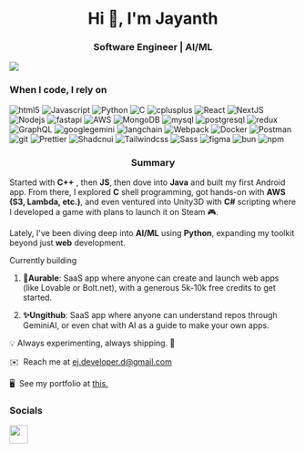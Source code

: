 <!-- --Hi ![](https://user-images.githubusercontent.com/18350557/176309783-0785949b-9127-417c-8b55-ab5a4333674e.gif)I'm Jayanth
===============================================================================================================================

Web Developer
------------ -->

<h1 align="center">Hi 👋, I'm Jayanth</h1>
<h3 align="center">Software Engineer | AI/ML</h3>

![](https://komarev.com/ghpvc/?username=jayanth920&color=fb4362)

<h3>When I code, I rely on</h3>

<p>
  <img alt="html5" src="https://img.shields.io/badge/-HTML5-E34F26?style=flat-square&logo=html5&logoColor=white" />
  <img alt="Javascript" src="https://img.shields.io/badge/-javascript-f7df1c?style=flat-square&logo=javascript&logoColor=black" />
  <img alt="Python" src="https://img.shields.io/badge/-Python-5849BE?style=flat-square&logo=python&logoColor=white" />
  <img alt="C" src="https://img.shields.io/badge/-C-1a73e8?style=flat-square&logo=c&logoColor=white" />
  <img alt="cplusplus" src="https://img.shields.io/badge/-C++-007ACC?style=flat-square&logo=cplusplus&logoColor=white" />
  <img alt="React" src="https://img.shields.io/badge/-React-45b8d8?style=flat-square&logo=react&logoColor=white" />
  <img alt="NextJS" src="https://img.shields.io/badge/-Nextjs-5849BE?style=flat-square&logo=nextdotjs&logoColor=white" />
  <img alt="Nodejs" src="https://img.shields.io/badge/-Nodejs-43853d?style=flat-square&logo=Node.js&logoColor=white" />
  <img alt="fastapi" src="https://img.shields.io/badge/-FastAPI-007ACC?style=flat-square&logo=fastapi&logoColor=white" />
  <img alt="AWS" src="https://img.shields.io/badge/-AWS-1a73e8?style=flat-square&logo=amazonwebservices&logoColor=white" />
  <img alt="MongoDB" src="https://img.shields.io/badge/-MongoDB-13aa52?style=flat-square&logo=mongodb&logoColor=white" />
  <img alt="mysql" src="https://img.shields.io/badge/-MySQL-007ACC?style=flat-square&logo=mysql&logoColor=white" />
  <img alt="postgresql" src="https://img.shields.io/badge/-PostgreSQL-007ACC?style=flat-square&logo=postgresql&logoColor=white" />
  <img alt="redux" src="https://img.shields.io/badge/-Redux-764ABC?style=flat-square&logo=redux&logoColor=white" />
  <img alt="GraphQL" src="https://img.shields.io/badge/-GraphQL-E10098?style=flat-square&logo=graphql&logoColor=white" />
  <img alt="googlegemini" src="https://img.shields.io/badge/-GeminiAI-007ACC?style=flat-square&logo=googlegemini&logoColor=white" />
  <img alt="langchain" src="https://img.shields.io/badge/-Langchain-007ACC?style=flat-square&logo=langchain&logoColor=white" />
  <img alt="Webpack" src="https://img.shields.io/badge/-Webpack-8DD6F9?style=flat-square&logo=webpack&logoColor=white" />
  <img alt="Docker" src="https://img.shields.io/badge/-Docker-46a2f1?style=flat-square&logo=docker&logoColor=white" />  
  <img alt="Postman" src="https://img.shields.io/badge/-Postman-E34F26?style=flat-square&logo=postman&logoColor=white" />
  <img alt="git" src="https://img.shields.io/badge/-Git-F05032?style=flat-square&logo=git&logoColor=white" />
  <img alt="Prettier" src="https://img.shields.io/badge/-Prettier-F7B93E?style=flat-square&logo=prettier&logoColor=white" />
  <img alt="Shadcnui" src="https://img.shields.io/badge/-Shadcnui-8DD6F9?style=flat-square&logo=shadcnui&logoColor=white" />
  <img alt="Tailwindcss" src="https://img.shields.io/badge/-Tailwindcss-E10098?style=flat-square&logo=tailwindcss&logoColor=white" />
  <img alt="Sass" src="https://img.shields.io/badge/-Sass-CC6699?style=flat-square&logo=sass&logoColor=white" />
  <img alt="figma" src="https://img.shields.io/badge/-Figma-007ACC?style=flat-square&logo=figma&logoColor=white" />
  <img alt="bun" src="https://img.shields.io/badge/-Bun-007ACC?style=flat-square&logo=bun&logoColor=white" />
  <img alt="npm" src="https://img.shields.io/badge/-NPM-CB3837?style=flat-square&logo=npm&logoColor=white" />

</p>

<h3 align="center">Summary</h3>

Started with <b>C++</b> , then <b>JS</b>, then dove into <b>Java</b> and built my first Android app. From there, I explored <b>C</b> shell programming, got hands-on with <b>AWS (S3, Lambda, etc.)</b>, and even ventured into Unity3D with <b>C#</b> scripting where I developed a game with plans to launch it on Steam 🎮.

Lately, I've been diving deep into <b>AI/ML</b> using <b>Python</b>, expanding my toolkit beyond just <b>web</b> development.

Currently building 

1. <b>🌟Aurable</b>: SaaS app where anyone can create and launch web apps (like Lovable or Bolt.net), with a generous 5k-10k free credits to get started. 

2. <b>✨Ungithub</b>: SaaS app where anyone can understand repos through GeminiAI, or even chat with AI as a guide to make your own apps.

💡 Always experimenting, always shipping. 🚀

✉️  Reach me at ej.developer.d@gmail.com

 🖥️  See my portfolio at [this.](https://jay920.vercel.app)


### Socials

<a href="https://www.linkedin.com/in/jayanth920" target="_blank" rel="noreferrer"> <picture> <source media="(prefers-color-scheme: dark)" srcset="https://raw.githubusercontent.com/danielcranney/readme-generator/main/public/icons/socials/linkedin-dark.svg" /> <source media="(prefers-color-scheme: light)" srcset="https://raw.githubusercontent.com/danielcranney/readme-generator/main/public/icons/socials/linkedin.svg" /> <img src="https://raw.githubusercontent.com/danielcranney/readme-generator/main/public/icons/socials/linkedin.svg" width="32" height="32" /> </picture> </a></p>


